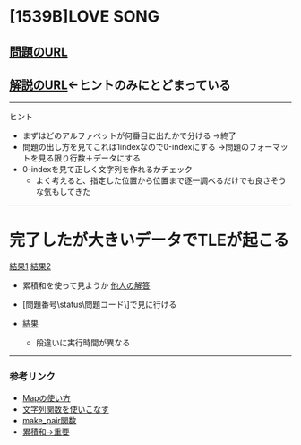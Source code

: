 # \[1539B\]LOVE SONG

## [問題のURL](https://codeforces.com/problemset/problem/1539/B)
## [解説のURL](https://codeforces.com/blog/entry/91906)←ヒントのみにとどまっている

-----
ヒント

* まずはどのアルファベットが何番目に出たかで分ける
→終了
* 問題の出し方を見てこれは1indexなので0-indexにする
→問題のフォーマットを見る限り行数＋データにする
* 0-indexを見て正しく文字列を作れるかチェック
  * よく考えると、指定した位置から位置まで逐一調べるだけでも良さそうな気もしてきた

-----
# 完了したが大きいデータでTLEが起こる
[結果1](https://codeforces.com/problemset/submission/1539/123788108)
[結果2](https://codeforces.com/contest/1539/submission/123884877)

* 累積和を使って見ようか
[他人の解答](https://codeforces.com/contest/1539/status/B)


* \[問題番号\\status\\問題コード\\]で見に行ける

* [結果](https://codeforces.com/contest/1539/submission/124075767)
  * 段違いに実行時間が異なる
-----
### 参考リンク
* [Mapの使い方](http://vivi.dyndns.org/tech/cpp/map.html)
* [文字列関数を使いこなす](https://qiita.com/MasahiroBW/items/3f56b22a079cd3272cd3)
* [make_pair関数](https://cpprefjp.github.io/reference/utility/make_pair.html)
* [累積和→重要](https://qiita.com/drken/items/56a6b68edef8fc605821)
